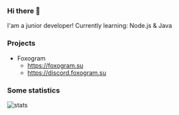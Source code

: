 ### Hi there 👋

I'am a junior developer!
Currently learning: Node.js & Java

### Projects

* Foxogram
  * https://foxogram.su
  * https://discord.foxogram.su

### Some statistics


![stats](https://github-readme-stats.vercel.app/api?username=nelifs&show_icons=true&theme=dark)
